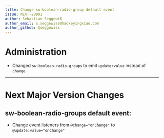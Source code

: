```yaml
---
title: Change sw-boolean-radio-group default event
issue: NEXT-28991
author: Sebastian Seggewiß
author_email: s.seggewiss@haokeyingxiao.com
author_github: @seggewiss
---
```

# Administration
* Changed `sw-boolean-radio-groups` to emit `update:value` instead of `change`
___
# Next Major Version Changes
## sw-boolean-radio-groups default event:
* Change event listeners from `@change="onChange"` to `@update:value="onChange"`
